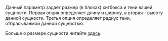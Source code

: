  Данный параметр задаёт размер (в блоках) хитбокса и тени вашей сущности. Первая опция определяет длину и ширину, а вторая - высоту данной сущности. Третья опция определяет радиус тени, отбрасываемой данной сущностью.

 Больше о размере сущности читайте [здесь](https://mcreator.net/wiki/entity-model-sizes).